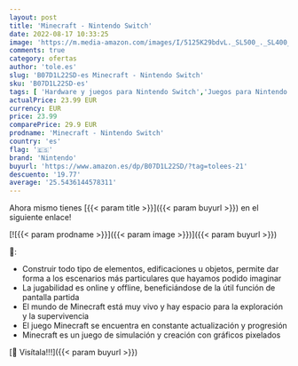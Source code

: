 ```yaml
---
layout: post
title: 'Minecraft - Nintendo Switch'
date: 2022-08-17 10:33:25
image: 'https://m.media-amazon.com/images/I/5125K29bdvL._SL500_._SL400_.jpg'
comments: true
category: ofertas
author: 'tole.es'
slug: 'B07D1L22SD-es Minecraft - Nintendo Switch'
sku: 'B07D1L22SD-es'
tags: [ 'Hardware y juegos para Nintendo Switch','Juegos para Nintendo Switch','Videojuegos','nintendo','🇪🇸', ]
actualPrice: 23.99 EUR
currency: EUR
price: 23.99
comparePrice: 29.9 EUR
prodname: 'Minecraft - Nintendo Switch'
country: 'es'
flag: '🇪🇸'
brand: 'Nintendo'
buyurl: 'https://www.amazon.es/dp/B07D1L22SD/?tag=tolees-21'
descuento: '19.77'
average: '25.5436144578311'
---
```


Ahora mismo tienes [{{< param title >}}]({{< param buyurl >}}) en el siguiente enlace!

[![{{< param prodname >}}]({{< param image >}})]({{< param buyurl >}})

🔎:

- Construir todo tipo de elementos, edificaciones u objetos, permite dar forma a los escenarios más particulares que hayamos podido imaginar
- La jugabilidad es online y offline, beneficiándose de la útil función de pantalla partida
- El mundo de Minecraft está muy vivo y hay espacio para la exploración y la supervivencia
- El juego Minecraft se encuentra en constante actualización y progresión
- Minecraft es un juego de simulación y creación con gráficos pixelados

[🛒 Visítala!!!]({{< param buyurl >}})
